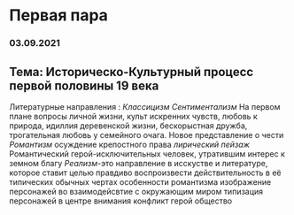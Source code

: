 # Первая пара
### 03.09.2021

## Тема: Историческо-Культурный процесс первой половины 19 века



Литературные направления :
*Классицизм*
*Сентиментализм*
На первом плане вопросы личной жизни, культ искренних чувств, любовь к природа, идиллия деревенской жизни, бескорыстная дружба, трогательная любовь у семейного очага. Новое представление о чести
*Романтизм*
осуждение крепостного права
*лирический пейзаж*
Романтический герой-исключительных человек, утратившим интерес к земном благу
*Реализм*-это направление в исскустве и литературе, которое ставит целью правдиво воспроизвести действительность в её типических обычных чертах
особенности романтизма
изображение персонажей во взаимодейсвтие с окружающим миром
типизация персонажей
в центре внимания конфликт герой общество
